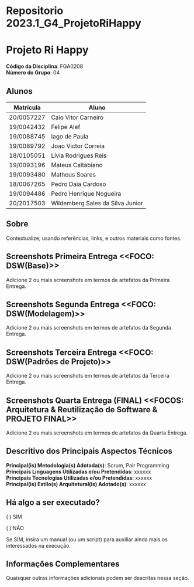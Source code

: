 # Repositorio 2023.1_G4_ProjetoRiHappy

# Projeto Ri Happy

**Código da Disciplina**: FGA0208<br>
**Número do Grupo**: 04<br>

## Alunos
|Matrícula | Aluno |
| -- | -- |
| 20/0057227 | Caio Vitor Carneiro |
| 19/0042432 | Felipe Alef |
| 19/0088745 | Iago de Paula |
| 19/0089792 | Joao Victor Correia |
| 18/0105051 | Lívia Rodrigues Reis  |
| 19/0093196 | Mateus Caltabiano |
| 19/0093480 | Matheus Soares |
| 18/0067265 | Pedro Daia Cardoso |
| 19/0094486 | Pedro Henrique Nogueira  |
| 20/2017503 | Wildemberg Sales da Silva Junior |


<!-- ## Descrição_Projeto
RiHappy, Perfil Comprador, e fluxos compreendidos do cadastro na plataforma até visualização/compra/pagamento de produtos. -->

## Sobre 
Contextualize, usando referências, links, e outros materiais como fontes.

## Screenshots Primeira Entrega <<FOCO: DSW(Base)>>
Adicione 2 ou mais screenshots em termos de artefatos da Primeira Entrega.

## Screenshots Segunda Entrega <<FOCO: DSW(Modelagem)>>
Adicione 2 ou mais screenshots em termos de artefatos da Segunda Entrega.

## Screenshots Terceira Entrega <<FOCO: DSW(Padrões de Projeto)>>
Adicione 2 ou mais screenshots em termos de artefatos da Terceira Entrega.

## Screenshots Quarta Entrega (FINAL) <<FOCOS: Arquitetura & Reutilização de Software & PROJETO FINAL>>
Adicione 2 ou mais screenshots em termos de artefatos da Quarta Entrega.

## Descritivo dos Principais Aspectos Técnicos 
**Principal(is) Metodologia(s) Adotada(s)**: Scrum, Pair Programming<br>
**Principais Linguagens Utilizadas e/ou Pretendidas**: xxxxxx<br>
**Principais Tecnologias Utilizadas e/ou Pretendidas**: xxxxxx<br>
**Principal(is) Estilo(s) Arquitetural(is) Adotado(s)**: xxxxxx<br>

## Há algo a ser executado?

( ) SIM

( ) NÃO

Se SIM, insira um manual (ou um script) para auxiliar ainda mais os interessados na execução.

## Informações Complementares 
Quaisquer outras informações adicionais podem ser descritas nessa seção.
